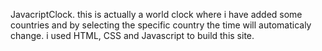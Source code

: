 JavacriptClock. this is actually a world clock where i have added some countries and by selecting the specific country the time will automaticaly change.
i used HTML, CSS and Javascript to build this site. 
